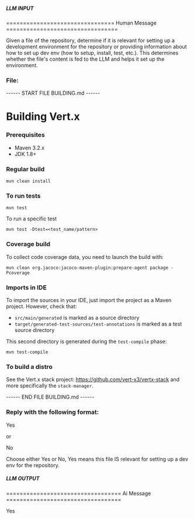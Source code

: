 ##### LLM INPUT #####
================================ Human Message =================================

Given a file of the repository, determine if it is relevant for setting up a development environment for the repository or providing information about how to set up dev env (how to setup, install, test, etc.). This determines whether the file's content is fed to the LLM and helps it set up the environment.

### File:
------ START FILE BUILDING.md ------
# Building Vert.x

### Prerequisites

* Maven 3.2.x
* JDK 1.8+

### Regular build

    mvn clean install
    
### To run tests

    mvn test
        
To run a specific test

    mvn test -Dtest=<test_name/pattern>        
    
### Coverage build
    
To collect code coverage data, you need to launch the build with:
    
    mvn clean org.jacoco:jacoco-maven-plugin:prepare-agent package -Pcoverage
    
### Imports in IDE
    
To import the sources in your IDE, just import the project as a Maven project. However, check that:
      
*  `src/main/generated` is marked as a source directory
*  `target/generated-test-sources/test-annotations` is marked as a test source directory
    
This second directory is generated during the `test-compile` phase:
    
    mvn test-compile
    
### To build a distro

See the Vert.x stack project: https://github.com/vert-x3/vertx-stack and more specifically the `stack-manager`.





------ END FILE BUILDING.md ------

### Reply with the following format:

<rel>Yes</rel>

or

<rel>No</rel>

Choose either Yes or No, Yes means this file IS relevant for setting up a dev env for the repository.

##### LLM OUTPUT #####
================================== Ai Message ==================================

<rel>Yes</rel>